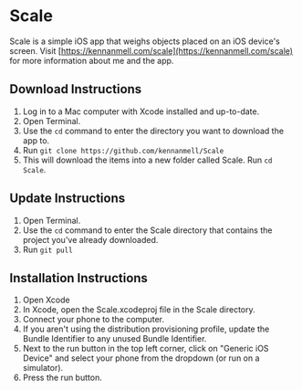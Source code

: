 # Scale

Scale is a simple iOS app that weighs objects placed on an iOS device's 
screen. Visit [https://kennanmell.com/scale](https://kennanmell.com/scale) 
for more information about me and the app.

## Download Instructions
1. Log in to a Mac computer with Xcode installed and up-to-date.
2. Open Terminal.
3. Use the `cd` command to enter the directory you want to download the app to.
4. Run `git clone https://github.com/kennanmell/Scale`
5. This will download the items into a new folder called Scale. Run `cd Scale`.

## Update Instructions
1. Open Terminal.
2. Use the `cd` command to enter the Scale directory that contains the project you've already downloaded.
3. Run `git pull`

## Installation Instructions
1. Open Xcode
2. In Xcode, open the Scale.xcodeproj file in the Scale directory.
3. Connect your phone to the computer.
4. If you aren't using the distribution provisioning profile, update the Bundle Identifier to any unused Bundle Identifier.
5. Next to the run button in the top left corner, click on "Generic iOS Device" and select your phone from the dropdown (or run on a simulator).
6. Press the run button.
